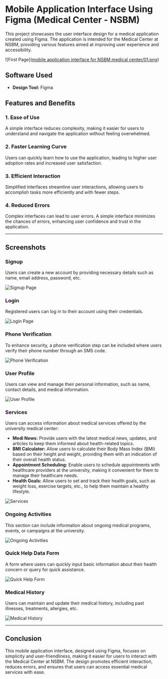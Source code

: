 # Mobile Application Interface Using Figma (Medical Center - NSBM)

This project showcases the user interface design for a medical application created using Figma. The application is intended for the Medical Center at NSBM, providing various features aimed at improving user experience and accessibility.


![First Page]([mobile application interface for NSBM medical center/01.png](https://github.com/grHarshan/MOBILE-APPLICATION-INTERFACE-USING-FIGMA/blob/main/mobile%20application%20interface%20for%20NSBM%20medical%20center/01.png))

## Software Used
- **Design Tool:** Figma

## Features and Benefits

### 1. Ease of Use
A simple interface reduces complexity, making it easier for users to understand and navigate the application without feeling overwhelmed.

### 2. Faster Learning Curve
Users can quickly learn how to use the application, leading to higher user adoption rates and increased user satisfaction.

### 3. Efficient Interaction
Simplified interfaces streamline user interactions, allowing users to accomplish tasks more efficiently and with fewer steps.

### 4. Reduced Errors
Complex interfaces can lead to user errors. A simple interface minimizes the chances of errors, enhancing user confidence and trust in the application.

---

## Screenshots

### Signup
Users can create a new account by providing necessary details such as name, email address, password, etc.

![Signup Page](images/signup_screenshot.png)

### Login
Registered users can log in to their account using their credentials.

![Login Page](images/login_screenshot.png)

### Phone Verification
To enhance security, a phone verification step can be included where users verify their phone number through an SMS code.

![Phone Verification](images/phone_verification_screenshot.png)

### User Profile
Users can view and manage their personal information, such as name, contact details, and medical information.

![User Profile](images/user_profile_screenshot.png)

### Services
Users can access information about medical services offered by the university medical center:

- **Medi News:** Provide users with the latest medical news, updates, and articles to keep them informed about health-related topics.
- **BMI Calculator:** Allow users to calculate their Body Mass Index (BMI) based on their height and weight, providing them with an indication of their overall health status.
- **Appointment Scheduling:** Enable users to schedule appointments with healthcare providers at the university, making it convenient for them to manage their healthcare needs.
- **Health Goals:** Allow users to set and track their health goals, such as weight loss, exercise targets, etc., to help them maintain a healthy lifestyle.

![Services](images/services_screenshot.png)

### Ongoing Activities
This section can include information about ongoing medical programs, events, or campaigns at the university.

![Ongoing Activities](images/ongoing_activities_screenshot.png)

### Quick Help Data Form
A form where users can quickly input basic information about their health concern or query for quick assistance.

![Quick Help Form](images/quick_help_form_screenshot.png)

### Medical History
Users can maintain and update their medical history, including past illnesses, treatments, allergies, etc.

![Medical History](images/medical_history_screenshot.png)

---

## Conclusion

This mobile application interface, designed using Figma, focuses on simplicity and user-friendliness, making it easier for users to interact with the Medical Center at NSBM. The design promotes efficient interaction, reduces errors, and ensures that users can access essential medical services with ease.
